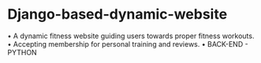 # Django-based-dynamic-website

• A dynamic fitness website guiding users towards proper fitness workouts.
• Accepting membership for personal training and reviews.
• BACK-END - PYTHON
